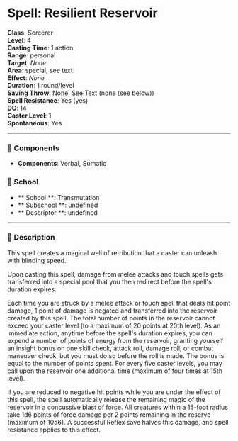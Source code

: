 
# Spell: Resilient Reservoir
**Class**: Sorcerer  
**Level**: 4  
**Casting Time**: 1 action  
**Range**: personal  
**Target**: _None_  
**Area**: special, see text  
**Effect**: _None_  
**Duration**: 1 round/level  
**Saving Throw**: None, See Text (none (see below))  
**Spell Resistance**: Yes (yes)  
**DC**: 14  
**Caster Level**: 1  
**Spontaneous**: Yes

---

### 🔮 Components
- **Components**: Verbal, Somatic

### 🏫 School
- ** School **: Transmutation
- ** Subschool **: undefined
- ** Descriptor **: undefined
---

### 📜 Description
This spell creates a magical well of retribution that a caster can unleash with blinding speed. 

Upon casting this spell, damage from melee attacks and touch spells gets transferred into a special pool that you then redirect before the spell's duration expires.

Each time you are struck by a melee attack or touch spell that deals hit point damage, 1 point of damage is negated and transferred into the reservoir created by this spell. The total number of points in the reservoir cannot exceed your caster level (to a maximum of 20 points at 20th level). As an immediate action, anytime before the spell's duration expires, you can expend a number of points of energy from the reservoir, granting yourself an insight bonus on one skill check, attack roll, damage roll, or combat maneuver check, but you must do so before the roll is made. The bonus is equal to the number of points spent. For every five caster levels, you may call upon the reservoir one additional time (maximum of four times at 15th level).

If you are reduced to negative hit points while you are under the effect of this spell, the spell automatically release the remaining magic of the reservoir in a concussive blast of force. All creatures within a 15-foot radius take 1d6 points of force damage per 2 points remaining in the reserve (maximum of 10d6). A successful Reflex save halves this damage, and spell resistance applies to this effect.
